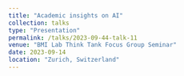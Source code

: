 ```yaml
---
title: "Academic insights on AI"
collection: talks
type: "Presentation"
permalink: /talks/2023-09-44-talk-11
venue: "BMI Lab Think Tank Focus Group Seminar"
date: 2023-09-14
location: "Zurich, Switzerland"
---
```

